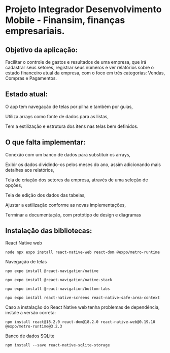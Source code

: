 # Projeto Integrador Desenvolvimento Mobile - Finansim, finanças empresariais.

## Objetivo da aplicação:

Facilitar o controle de gastos e resultados de uma empresa, que irá cadastrar seus setores, registrar seus números e ver relatórios sobre o estado financeiro atual da empresa, com o foco em três categorias: Vendas, Compras e Pagamentos.

## Estado atual:

O app tem navegação de telas por pilha e também por guias,

Utiliza arrays como fonte de dados para as listas,

Tem a estilização e estrutura dos itens nas telas bem definidos.

## O que falta implementar:

Conexão com um banco de dados para substituir os arrays,

Exibir os dados dividindo-os pelos meses do ano, assim adicionando mais detalhes aos relatórios,

Tela de criação dos setores da empresa, através de uma seleção de opções,

Tela de edição dos dados das tabelas,

Ajustar a estilização conforme as novas implementações,

Terminar a documentação, com protótipo de design e diagramas

## Instalação das bibliotecas:

React Native web

``node npx expo install react-native-web react-dom @expo/metro-runtime``

Navegação de telas

``npx expo install @react-navigation/native``

``npx expo install @react-navigation/native-stack``

``npx expo install @react-navigation/bottom-tabs``

``npx expo install react-native-screens react-native-safe-area-context``

Caso a instalação do React Native web tenha problemas de dependência, instale a versão correta:

``npm install react@18.2.0 react-dom@18.2.0 react-native-web@0.19.10 @expo/metro-runtime@3.2.3``

Banco de dados SQLite

``npm install --save react-native-sqlite-storage``
